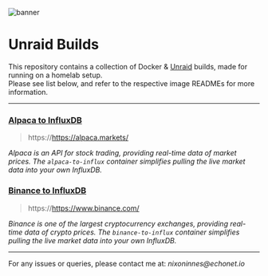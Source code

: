 ![banner](https://raw.githubusercontent.com/NixonInnes/img/main/banner-lg-transparent.png)

# Unraid Builds
This repository contains a collection of Docker & [Unraid](https://www.unraid.net/) builds, made for running on a homelab setup.  
Please see list below, and refer to the respective image READMEs for more information.

---

### [Alpaca  to InfluxDB](alpaca-to-influxdb/README.md)
> https://https://alpaca.markets/

_Alpaca is an API for stock trading, providing real-time data of market prices. The `alpaca-to-influx` container simplifies pulling the live market data into your own InfluxDB._


### [Binance  to InfluxDB](binance-to-influxdb/README.md)
> https://https://www.binance.com/

_Binance is one of the largest cryptocurrency exchanges, providing real-time data of crypto prices. The `binance-to-influx` container simplifies pulling the live market data into your own InfluxDB._


---
For any issues or queries, please contact me at: _nixoninnes@echonet.io_